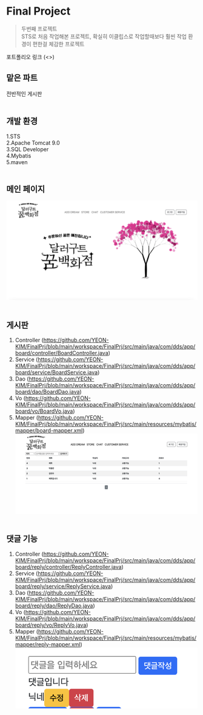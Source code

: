 # Final Project
> 두번째 프로젝트<br>
> STS로 처음 작업해본 프로젝트, 확실히 이클립스로 작업할때보다 훨씬 작업 환경이 편한걸 체감한 프로젝트

포트폴리오 링크 (<>)
<br>
## 맡은 파트
전반적인 게시판
<br><br>
## 개발 환경
1.STS<br>
2.Apache Tomcat 9.0<br>
3.SQL Developer<br>
4.Mybatis<br>
5.maven
<br><br>
## 메인 페이지
![](image/1.png)
<br><br>

## 게시판
1. Controller (<https://github.com/YEON-KIM/FinalPrj/blob/main/workspace/FinalPrj/src/main/java/com/dds/app/board/controller/BoardController.java>)
2. Service (<https://github.com/YEON-KIM/FinalPrj/blob/main/workspace/FinalPrj/src/main/java/com/dds/app/board/service/BoardService.java>)
3. Dao (<https://github.com/YEON-KIM/FinalPrj/blob/main/workspace/FinalPrj/src/main/java/com/dds/app/board/dao/BoardDao.java>)
4. Vo (<https://github.com/YEON-KIM/FinalPrj/blob/main/workspace/FinalPrj/src/main/java/com/dds/app/board/vo/BoardVo.java>)
5. Mapper (<https://github.com/YEON-KIM/FinalPrj/blob/main/workspace/FinalPrj/src/main/resources/mybatis/mapper/board-mapper.xml>)
![](image/2.png)
<br><br>

## 댓글 기능
1. Controller (<https://github.com/YEON-KIM/FinalPrj/blob/main/workspace/FinalPrj/src/main/java/com/dds/app/board/reply/controller/ReplyController.java>)
2. Service (<https://github.com/YEON-KIM/FinalPrj/blob/main/workspace/FinalPrj/src/main/java/com/dds/app/board/reply/service/ReplyService.java>)
3. Dao (<https://github.com/YEON-KIM/FinalPrj/blob/main/workspace/FinalPrj/src/main/java/com/dds/app/board/reply/dao/ReplyDao.java>)
4. Vo (<https://github.com/YEON-KIM/FinalPrj/blob/main/workspace/FinalPrj/src/main/java/com/dds/app/board/reply/vo/ReplyVo.java>)
5. Mapper (<https://github.com/YEON-KIM/FinalPrj/blob/main/workspace/FinalPrj/src/main/resources/mybatis/mapper/reply-mapper.xml>)
![](image/8.png)
<br><br>



